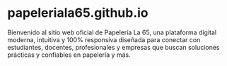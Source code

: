 # papeleriala65.github.io
Bienvenido al sitio web oficial de Papelería La 65, una plataforma digital moderna, intuitiva y 100% responsiva diseñada para conectar con estudiantes, docentes, profesionales y empresas que buscan soluciones prácticas y confiables en papelería y más.
